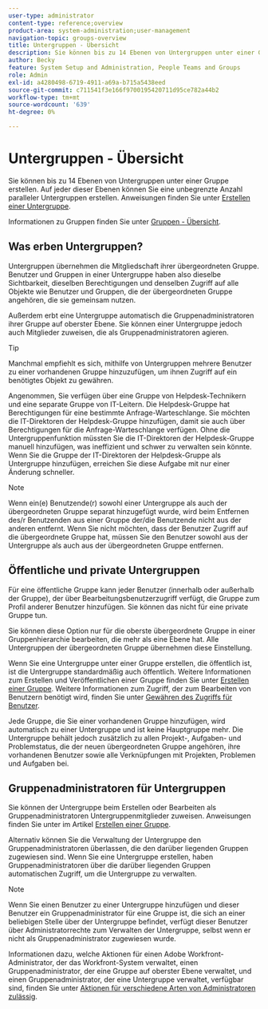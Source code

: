 ```yaml
---
user-type: administrator
content-type: reference;overview
product-area: system-administration;user-management
navigation-topic: groups-overview
title: Untergruppen - Übersicht
description: Sie können bis zu 14 Ebenen von Untergruppen unter einer Gruppe erstellen. Auf jeder dieser Ebenen können Sie eine unbegrenzte Anzahl paralleler Untergruppen erstellen.
author: Becky
feature: System Setup and Administration, People Teams and Groups
role: Admin
exl-id: a4280498-6719-4911-a69a-b715a5438eed
source-git-commit: c711541f3e166f9700195420711d95ce782a44b2
workflow-type: tm+mt
source-wordcount: '639'
ht-degree: 0%

---
```


# Untergruppen - Übersicht

Sie können bis zu 14 Ebenen von Untergruppen unter einer Gruppe erstellen. Auf jeder dieser Ebenen können Sie eine unbegrenzte Anzahl paralleler Untergruppen erstellen. Anweisungen finden Sie unter [Erstellen einer Untergruppe](../../../administration-and-setup/manage-groups/create-and-manage-subgroups/create-a-subgroup.md).

Informationen zu Gruppen finden Sie unter [Gruppen - Übersicht](../../../administration-and-setup/manage-groups/groups-overview/groups.md).

## Was erben Untergruppen?

Untergruppen übernehmen die Mitgliedschaft ihrer übergeordneten Gruppe. Benutzer und Gruppen in einer Untergruppe haben also dieselbe Sichtbarkeit, dieselben Berechtigungen und denselben Zugriff auf alle Objekte wie Benutzer und Gruppen, die der übergeordneten Gruppe angehören, die sie gemeinsam nutzen.

Außerdem erbt eine Untergruppe automatisch die Gruppenadministratoren ihrer Gruppe auf oberster Ebene. Sie können einer Untergruppe jedoch auch Mitglieder zuweisen, die als Gruppenadministratoren agieren.

>[!TIP]
>
>Manchmal empfiehlt es sich, mithilfe von Untergruppen mehrere Benutzer zu einer vorhandenen Gruppe hinzuzufügen, um ihnen Zugriff auf ein benötigtes Objekt zu gewähren.
>
>Angenommen, Sie verfügen über eine Gruppe von Helpdesk-Technikern und eine separate Gruppe von IT-Leitern. Die Helpdesk-Gruppe hat Berechtigungen für eine bestimmte Anfrage-Warteschlange. Sie möchten die IT-Direktoren der Helpdesk-Gruppe hinzufügen, damit sie auch über Berechtigungen für die Anfrage-Warteschlange verfügen. Ohne die Untergruppenfunktion müssten Sie die IT-Direktoren der Helpdesk-Gruppe manuell hinzufügen, was ineffizient und schwer zu verwalten sein könnte. Wenn Sie die Gruppe der IT-Direktoren der Helpdesk-Gruppe als Untergruppe hinzufügen, erreichen Sie diese Aufgabe mit nur einer Änderung schneller.

>[!NOTE]
>
>Wenn ein(e) Benutzende(r) sowohl einer Untergruppe als auch der übergeordneten Gruppe separat hinzugefügt wurde, wird beim Entfernen des/r Benutzenden aus einer Gruppe der/die Benutzende nicht aus der anderen entfernt. Wenn Sie nicht möchten, dass der Benutzer Zugriff auf die übergeordnete Gruppe hat, müssen Sie den Benutzer sowohl aus der Untergruppe als auch aus der übergeordneten Gruppe entfernen.

## Öffentliche und private Untergruppen

Für eine öffentliche Gruppe kann jeder Benutzer (innerhalb oder außerhalb der Gruppe), der über Bearbeitungsbenutzerzugriff verfügt, die Gruppe zum Profil anderer Benutzer hinzufügen. Sie können das nicht für eine private Gruppe tun.

Sie können diese Option nur für die oberste übergeordnete Gruppe in einer Gruppenhierarchie bearbeiten, die mehr als eine Ebene hat. Alle Untergruppen der übergeordneten Gruppe übernehmen diese Einstellung.

Wenn Sie eine Untergruppe unter einer Gruppe erstellen, die öffentlich ist, ist die Untergruppe standardmäßig auch öffentlich. Weitere Informationen zum Erstellen und Veröffentlichen einer Gruppe finden Sie unter [Erstellen einer Gruppe](../../../administration-and-setup/manage-groups/create-and-manage-groups/create-a-group.md). Weitere Informationen zum Zugriff, der zum Bearbeiten von Benutzern benötigt wird, finden Sie unter [Gewähren des Zugriffs für Benutzer](../../../administration-and-setup/add-users/configure-and-grant-access/grant-access-other-users.md).

Jede Gruppe, die Sie einer vorhandenen Gruppe hinzufügen, wird automatisch zu einer Untergruppe und ist keine Hauptgruppe mehr. Die Untergruppe behält jedoch zusätzlich zu allen Projekt-, Aufgaben- und Problemstatus, die der neuen übergeordneten Gruppe angehören, ihre vorhandenen Benutzer sowie alle Verknüpfungen mit Projekten, Problemen und Aufgaben bei.

## Gruppenadministratoren für Untergruppen

<!--
Group Admins of a subgroup can't manage statuses or project preferences of the subgroup YET (Sprint 22/Oct 28, 2020)</p>
-->

Sie können der Untergruppe beim Erstellen oder Bearbeiten als Gruppenadministratoren Untergruppenmitglieder zuweisen. Anweisungen finden Sie unter [](../../../administration-and-setup/manage-groups/create-and-manage-groups/create-a-group.md#create) im Artikel [Erstellen einer Gruppe](../../../administration-and-setup/manage-groups/create-and-manage-groups/create-a-group.md).

Alternativ können Sie die Verwaltung der Untergruppe den Gruppenadministratoren überlassen, die den darüber liegenden Gruppen zugewiesen sind. Wenn Sie eine Untergruppe erstellen, haben Gruppenadministratoren über die darüber liegenden Gruppen automatischen Zugriff, um die Untergruppe zu verwalten.

>[!NOTE]
>
>Wenn Sie einen Benutzer zu einer Untergruppe hinzufügen und dieser Benutzer ein Gruppenadministrator für eine Gruppe ist, die sich an einer beliebigen Stelle über der Untergruppe befindet, verfügt dieser Benutzer über Administratorrechte zum Verwalten der Untergruppe, selbst wenn er nicht als Gruppenadministrator zugewiesen wurde.

Informationen dazu, welche Aktionen für einen Adobe Workfront-Administrator, der das Workfront-System verwaltet, einen Gruppenadministrator, der eine Gruppe auf oberster Ebene verwaltet, und einen Gruppenadministrator, der eine Untergruppe verwaltet, verfügbar sind, finden Sie unter [Aktionen für verschiedene Arten von Administratoren zulässig](../../../administration-and-setup/manage-groups/group-roles/group-actions-allowed-different-types-admins.md).
